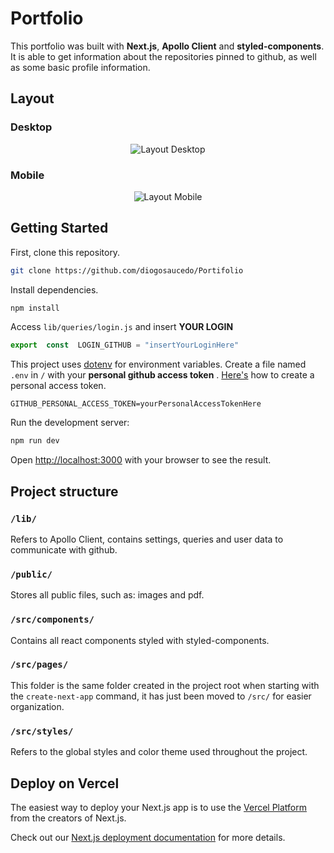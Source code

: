 # Portfolio

This portfolio was built with **Next.js**, **Apollo Client** and **styled-components**. It is able to get information about the repositories pinned to github, as well as some basic profile information.

## Layout

### Desktop

<div style="display:flex; align-items:center; justify-content: center">
<img  src="https://i.ibb.co/G0JK9xZ/teste.gif" alt="Layout Desktop"/>
</div>

### Mobile

<div style="display:flex; align-items:center; justify-content: center">
<img src="https://images2.imgbox.com/ea/07/tZyyFr4P_o.gif" alt="Layout Mobile"/>
</div>

## Getting Started

First, clone this repository.

```bash
git clone https://github.com/diogosaucedo/Portifolio
```

Install dependencies.

```bash
npm install
```

Access `lib/queries/login.js` and insert **YOUR LOGIN**

```javascript
export  const  LOGIN_GITHUB = "insertYourLoginHere"
```

This project uses [dotenv](https://www.npmjs.com/package/dotenv) for environment variables. Create a file named `.env` in `/` with your **personal github access token** .
[Here's](https://docs.github.com/en/authentication/keeping-your-account-and-data-secure/creating-a-personal-access-token) how to create a personal access token.

```
GITHUB_PERSONAL_ACCESS_TOKEN=yourPersonalAccessTokenHere
```

Run the development server:

```bash
npm run dev
```

Open [http://localhost:3000](http://localhost:3000) with your browser to see the result.

## Project structure

### `/lib/`

Refers to Apollo Client, contains settings, queries and user data to communicate with github.

### `/public/`

Stores all public files, such as: images and pdf.

### `/src/components/`

Contains all react components styled with styled-components.

### `/src/pages/`

This folder is the same folder created in the project root when starting with the `create-next-app` command, it has just been moved to `/src/` for easier organization.

### `/src/styles/`

Refers to the global styles and color theme used throughout the project.

## Deploy on Vercel

The easiest way to deploy your Next.js app is to use the [Vercel Platform](https://vercel.com/new?utm_medium=default-template&filter=next.js&utm_source=create-next-app&utm_campaign=create-next-app-readme) from the creators of Next.js.

Check out our [Next.js deployment documentation](https://nextjs.org/docs/deployment) for more details.
